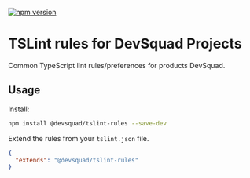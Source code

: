 [![npm version](https://img.shields.io/npm/v/@devsquad/tslint-rules.svg)](https://www.npmjs.com/package/@devsquad/tslint-rules)

# TSLint rules for DevSquad Projects

Common TypeScript lint rules/preferences for products DevSquad.

## Usage

Install:

```bash
npm install @devsquad/tslint-rules --save-dev
```

Extend the rules from your `tslint.json` file.

```json
{
  "extends": "@devsquad/tslint-rules"
}
```
